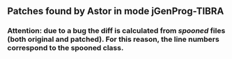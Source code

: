 ## Patches found by Astor in mode jGenProg-TIBRA

### Attention: due to a bug the diff is calculated from *spooned* files (both original and patched). For this reason, the line numbers correspond to the spooned class.